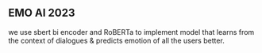 ## EMO AI 2023

we use sbert bi encoder and RoBERTa to implement model that learns from the context of dialogues & predicts emotion of all the users better.


